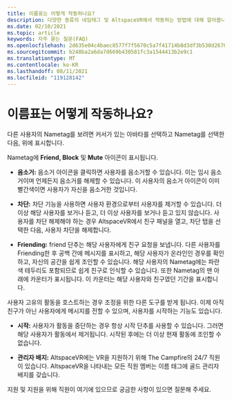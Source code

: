 ```yaml
---
title: 이름표는 어떻게 작동하나요?
description: 다양한 종류의 네임태그 및 AltspaceVR에서 작동하는 방법에 대해 알아봅니다.
ms.date: 02/10/2021
ms.topic: article
keywords: 자주 묻는 질문(FAQ)
ms.openlocfilehash: 2d635e04c4baec8577f7f5670c5a7f41714b8d3df3b530d26708b38287df7b84
ms.sourcegitcommit: b248ba2a6da7d669b430581fc3a1544413b2e9c1
ms.translationtype: MT
ms.contentlocale: ko-KR
ms.lasthandoff: 08/11/2021
ms.locfileid: "119128142"
---
```

# <a name="how-do-nametags-work"></a>이름표는 어떻게 작동하나요?

다른 사용자의 Nametag를 보려면 커서가 있는 아바타를 선택하고 Nametag를 선택한 다음, 위에 표시합니다.

Nametag에 **Friend, Block** 및 **Mute** 아이콘이 표시됩니다.

* **음소거:** 음소거 아이콘을 클릭하면 사용자를 음소거할 수 있습니다. 이는 임시 음소거이며 언제든지 음소거를 해제할 수 있습니다. 이 사용자의 음소거 아이콘이 이미 빨간색이면 사용자가 자신을 음소거한 것입니다.

* **차단:** 차단 기능을 사용하면 사용자 환경으로부터 사용자를 제거할 수 있습니다. 더 이상 해당 사용자를 보거나 듣고, 더 이상 사용자를 보거나 듣고 있지 않습니다. 사용자를 차단 해제해야 하는 경우 AltspaceVR에서 친구 패널을 열고, 차단 탭을 선택한 다음, 사용자 차단을 해제합니다.

* **Friending:** friend 단추는 해당 사용자에게 친구 요청을 보냅니다. 다른 사용자를 Friending한 후 공백 간에 메시지를 표시하고, 해당 사용자가 온라인인 경우를 확인하고, 자신의 공간을 쉽게 조인할 수 있습니다. 해당 사용자의 Nametag에는 파란색 테두리도 포함되므로 쉽게 친구로 인식할 수 있습니다. 또한 Nametag의 맨 아래에 카운터가 표시됩니다. 이 카운터는 해당 사용자와 친구였던 기간을 표시합니다.

사용자 고유의 활동을 호스트하는 경우 조정을 위한 다른 도구를 받게 됩니다. 이제 아직 친구가 아닌 사용자에게 메시지를 전할 수 있으며, 사용자를 시작하는 기능도 있습니다.

* **시작:** 사용자가 활동을 중단하는 경우 항상 시작 단추를 사용할 수 있습니다. 그러면 해당 사용자가 활동에서 제거됩니다. 시작된 후에는 더 이상 현재 활동에 조인할 수 없습니다. 

* **관리자 배지:** AltspaceVR에는 VR을 지원하기 위해 The Campfire의 24/7 직원이 있습니다. AltspaceVR을 나타내는 모든 직원 멤버는 이름 태그에 골드 관리자 배지를 갖습니다.

지원 및 지원을 위해 직원이 여기에 있으므로 궁금한 사항이 있으면 질문해 주세요. 